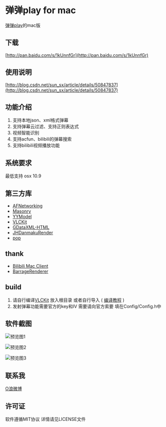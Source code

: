 # 弹弹play for mac

[弹弹play](http://www.dandanplay.com/)的mac版 

## 下载
[http://pan.baidu.com/s/1kUnnfGr](http://pan.baidu.com/s/1kUnnfGr)

## 使用说明
[http://blog.csdn.net/sun_sx/article/details/50847837](http://blog.csdn.net/sun_sx/article/details/50847837)

## 功能介绍
1. 支持本地json、xml格式弹幕
2. 支持弹幕云过滤、支持正则表达式
3. 视频智能识别
4. 支持acfun、bilibili的弹幕搜索
5. 支持bilibili视频播放功能

## 系统要求
最低支持 osx 10.9

## 第三方库
* [AFNetworking](https://github.com/AFNetworking/AFNetworking)
* [Masonry](https://github.com/SnapKit/Masonry)
* [YYModel](https://github.com/ibireme/YYModel)
* [VLCKit](https://code.videolan.org/videolan/VLCKit)
* [GDataXML-HTML](https://github.com/graetzer/GDataXML-HTML)
* [JHDanmakuRender](https://github.com/sunsx9316/JHDanmakuRender)
* [pop](https://github.com/facebook/pop)

## thank
* [Bilibili Mac Client](https://github.com/typcn/bilibili-mac-client)
* [BarrageRenderer](https://github.com/unash/BarrageRenderer)

## build
1. 请自行编译[VLCKit](https://code.videolan.org/videolan/VLCKit) 放入根目录 或者自行导入 ( [编译教程](https://wiki.videolan.org/VLCKit/#Building_the_framework_for_OS_X) )
2. 发射弹幕功能需要官方的key和IV 需要请向官方索要 填在Config/Config.h中

## 软件截图
![预览图1](https://github.com/sunsx9316/DanDanPlayForMac/blob/master/snapshot/img1.png)

![预览图2](https://github.com/sunsx9316/DanDanPlayForMac/blob/master/snapshot/img2.png)

![预览图3](https://github.com/sunsx9316/DanDanPlayForMac/blob/master/snapshot/img3.png)

## 联系我
[O浪微博](http://weibo.com/u/2996607392)

## 许可证
软件遵循MIT协议 详情请见LICENSE文件